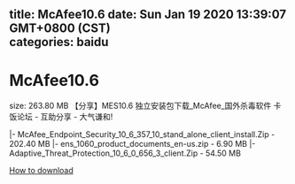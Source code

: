 
title: McAfee10.6
date: Sun Jan 19 2020 13:39:07 GMT+0800 (CST)    
categories: baidu
---

# McAfee10.6
size: 263.80 MB
 【分享】MES10.6 独立安装包下载_McAfee_国外杀毒软件 卡饭论坛 - 互助分享 - 大气谦和!
 
|- McAfee_Endpoint_Security_10_6_357_10_stand_alone_client_install.Zip - 202.40 MB
|- ens_1060_product_documents_en-us.zip - 6.90 MB
|- Adaptive_Threat_Protection_10_6_0_656_3_client.Zip - 54.50 MB

[How to download](https://bpcam.bemobtrk.com/go/2ceec3aa-1ca2-46d6-b9ff-aaa5c184517c?jno=3577)